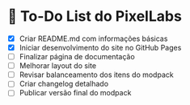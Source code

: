 # 📌 To-Do List do PixelLabs

- [x] Criar README.md com informações básicas
- [x] Iniciar desenvolvimento do site no GitHub Pages
- [ ] Finalizar página de documentação
- [ ] Melhorar layout do site
- [ ] Revisar balanceamento dos itens do modpack
- [ ] Criar changelog detalhado
- [ ] Publicar versão final do modpack
